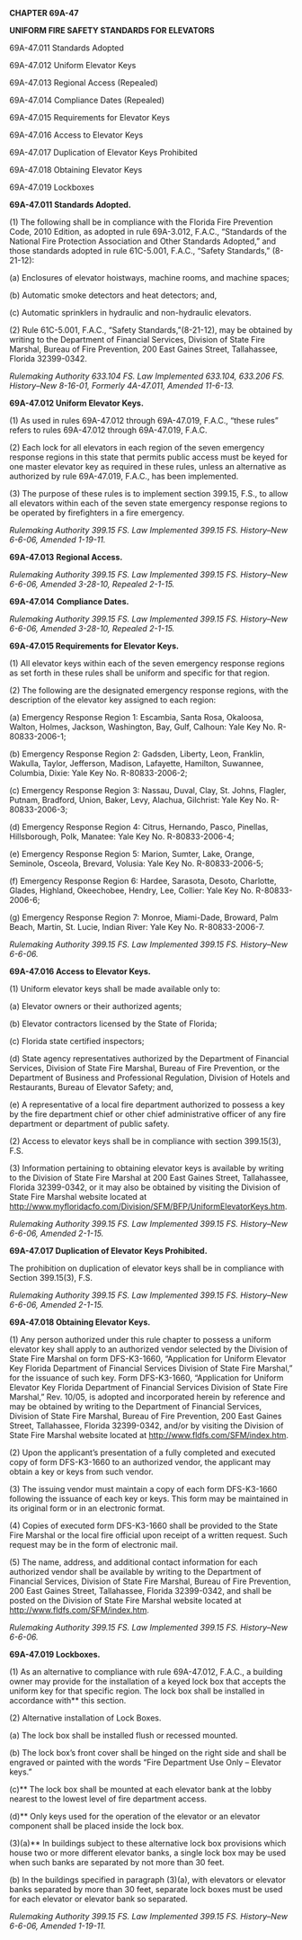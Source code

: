 ﻿**CHAPTER 69A-47**

**UNIFORM FIRE SAFETY STANDARDS FOR ELEVATORS**

69A-47.011	Standards Adopted

69A-47.012	Uniform Elevator Keys

69A-47.013	Regional Access (Repealed)

69A-47.014	Compliance Dates (Repealed)

69A-47.015	Requirements for Elevator Keys

69A-47.016	Access to Elevator Keys

69A-47.017	Duplication of Elevator Keys Prohibited

69A-47.018	Obtaining Elevator Keys

69A-47.019	Lockboxes

**69A-47.011 Standards Adopted.**

(1) The following shall be in compliance with the Florida Fire Prevention Code, 2010 Edition, as adopted in rule 69A-3.012, F.A.C., “Standards of the National Fire Protection Association and Other Standards Adopted,” and those standards adopted in rule 61C-5.001, F.A.C., “Safety Standards,” (8-21-12):

(a) Enclosures of elevator hoistways, machine rooms, and machine spaces;

(b) Automatic smoke detectors and heat detectors; and,

(c) Automatic sprinklers in hydraulic and non-hydraulic elevators.

(2) Rule 61C-5.001, F.A.C., “Safety Standards,”(8-21-12), may be obtained by writing to the Department of Financial Services, Division of State Fire Marshal, Bureau of Fire Prevention, 200 East Gaines Street, Tallahassee, Florida 32399-0342.

*Rulemaking Authority 633.104 FS. Law Implemented 633.104, 633.206 FS. History–New 8-16-01, Formerly 4A-47.011, Amended 11-6-13.*

**69A-47.012 Uniform Elevator Keys.** 

(1) As used in rules 69A-47.012 through 69A-47.019, F.A.C., “these rules” refers to rules 69A-47.012 through 69A-47.019, F.A.C.

(2) Each lock for all elevators in each region of the seven emergency response regions in this state that permits public access must be keyed for one master elevator key as required in these rules, unless an alternative as authorized by rule 69A-47.019, F.A.C., has been implemented.

(3) The purpose of these rules is to implement section 399.15, F.S., to allow all elevators within each of the seven state emergency response regions to be operated by firefighters in a fire emergency.

*Rulemaking Authority 399.15 FS. Law Implemented 399.15 FS. History–New 6-6-06, Amended 1-19-11.*

**69A-47.013** **Regional Access.**

*Rulemaking Authority 399.15 FS. Law Implemented 399.15 FS. History–New 6-6-06, Amended 3-28-10, Repealed 2-1-15.*

**69A-47.014** **Compliance Dates.**

*Rulemaking Authority 399.15 FS. Law Implemented 399.15 FS. History–New 6-6-06, Amended 3-28-10, Repealed 2-1-15.*

**69A-47.015 Requirements for Elevator Keys.**

(1) All elevator keys within each of the seven emergency response regions as set forth in these rules shall be uniform and specific for that region.

(2) The following are the designated emergency response regions, with the description of the elevator key assigned to each region:

(a) Emergency Response Region 1: Escambia, Santa Rosa, Okaloosa, Walton, Holmes, Jackson, Washington, Bay, Gulf, Calhoun: Yale Key No. R-80833-2006-1;

(b) Emergency Response Region 2: Gadsden, Liberty, Leon, Franklin, Wakulla, Taylor, Jefferson, Madison, Lafayette, Hamilton, Suwannee, Columbia, Dixie: Yale Key No. R-80833-2006-2;

(c) Emergency Response Region 3: Nassau, Duval, Clay, St. Johns, Flagler, Putnam, Bradford, Union, Baker, Levy, Alachua, Gilchrist: Yale Key No. R-80833-2006-3;

(d) Emergency Response Region 4: Citrus, Hernando, Pasco, Pinellas, Hillsborough, Polk, Manatee: Yale Key No. R-80833-2006-4;

(e) Emergency Response Region 5: Marion, Sumter, Lake, Orange, Seminole, Osceola, Brevard, Volusia: Yale Key No. R-80833-2006-5;

(f) Emergency Response Region 6: Hardee, Sarasota, Desoto, Charlotte, Glades, Highland, Okeechobee, Hendry, Lee, Collier: Yale Key No. R-80833-2006-6;

(g) Emergency Response Region 7: Monroe, Miami-Dade, Broward, Palm Beach, Martin, St. Lucie, Indian River: Yale Key No. R-80833-2006-7.

*Rulemaking Authority 399.15 FS. Law Implemented 399.15 FS. History–New 6-6-06.*

**69A-47.016 Access to Elevator Keys.** 

(1) Uniform elevator keys shall be made available only to:

(a) Elevator owners or their authorized agents;

(b) Elevator contractors licensed by the State of Florida;

(c) Florida state certified inspectors;

(d) State agency representatives authorized by the Department of Financial Services, Division of State Fire Marshal, Bureau of Fire Prevention, or the Department of Business and Professional Regulation, Division of Hotels and Restaurants, Bureau of Elevator Safety; and,

(e) A representative of a local fire department authorized to possess a key by the fire department chief or other chief administrative officer of any fire department or department of public safety.

(2) Access to elevator keys shall be in compliance with section 399.15(3), F.S.

(3) Information pertaining to obtaining elevator keys is available by writing to the Division of State Fire Marshal at 200 East Gaines Street, Tallahassee, Florida 32399-0342, or it may also be obtained by visiting the Division of State Fire Marshal website located at http://www.myfloridacfo.com/Division/SFM/BFP/UniformElevatorKeys.htm.

*Rulemaking Authority 399.15 FS. Law Implemented 399.15 FS. History–New 6-6-06, Amended 2-1-15.*

**69A-47.017 Duplication of Elevator Keys Prohibited.** 

The prohibition on duplication of elevator keys shall be in compliance with Section 399.15(3), F.S.

*Rulemaking Authority 399.15 FS. Law Implemented 399.15 FS. History–New 6-6-06, Amended 2-1-15.*

**69A-47.018 Obtaining Elevator Keys.**

(1) Any person authorized under this rule chapter to possess a uniform elevator key shall apply to an authorized vendor selected by the Division of State Fire Marshal on form DFS-K3-1660, “Application for Uniform Elevator Key Florida Department of Financial Services Division of State Fire Marshal,” for the issuance of such key. Form DFS-K3-1660, “Application for Uniform Elevator Key Florida Department of Financial Services Division of State Fire Marshal,” Rev. 10/05, is adopted and incorporated herein by reference and may be obtained by writing to the Department of Financial Services, Division of State Fire Marshal, Bureau of Fire Prevention, 200 East Gaines Street, Tallahassee, Florida 32399-0342, and/or by visiting the Division of State Fire Marshal website located at http://www.fldfs.com/SFM/index.htm.

(2) Upon the applicant’s presentation of a fully completed and executed copy of form DFS-K3-1660 to an authorized vendor, the applicant may obtain a key or keys from such vendor.

(3) The issuing vendor must maintain a copy of each form DFS-K3-1660 following the issuance of each key or keys. This form may be maintained in its original form or in an electronic format.

(4) Copies of executed form DFS-K3-1660 shall be provided to the State Fire Marshal or the local fire official upon receipt of a written request. Such request may be in the form of electronic mail.

(5) The name, address, and additional contact information for each authorized vendor shall be available by writing to the Department of Financial Services, Division of State Fire Marshal, Bureau of Fire Prevention, 200 East Gaines Street, Tallahassee, Florida 32399-0342, and shall be posted on the Division of State Fire Marshal website located at http://www.fldfs.com/SFM/index.htm.

*Rulemaking Authority 399.15 FS. Law Implemented 399.15 FS. History–New 6-6-06.*

**69A-47.019 Lockboxes.**

(1) As an alternative to compliance with rule 69A-47.012, F.A.C., a building owner may provide for the installation of a keyed lock box that accepts the uniform key for that specific region. The lock box shall be installed in accordance with** this section.

(2) Alternative installation of Lock Boxes.

(a) The lock box shall be installed flush or recessed mounted.

(b) The lock box’s front cover shall be hinged on the right side and shall be engraved or painted with the words “Fire Department Use Only – Elevator keys.”

(c)** The lock box shall be mounted at each elevator bank at the lobby nearest to the lowest level of fire department access.

(d)** Only keys used for the operation of the elevator or an elevator component shall be placed inside the lock box.

(3)(a)** In buildings subject to these alternative lock box provisions which house two or more different elevator banks, a single lock box may be used when such banks are separated by not more than 30 feet.

(b) In the buildings specified in paragraph (3)(a), with elevators or elevator banks separated by more than 30 feet, separate lock boxes must be used for each elevator or elevator bank so separated.

*Rulemaking Authority 399.15 FS. Law Implemented 399.15 FS. History–New 6-6-06, Amended 1-19-11.*
